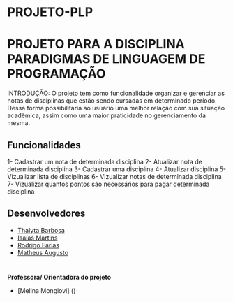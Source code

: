 # PROJETO-PLP
# PROJETO PARA A DISCIPLINA PARADIGMAS DE LINGUAGEM DE PROGRAMAÇÃO

INTRODUÇÃO: O projeto tem como funcionalidade organizar e gerenciar as notas de disciplinas que estão sendo cursadas em determinado período. Dessa forma possibilitaria ao usuário uma melhor relação com sua situação acadêmica, assim como uma maior praticidade no gerenciamento da mesma.

## Funcionalidades

1- Cadastrar um nota de determinada disciplina
2- Atualizar nota de determinada disciplina
3- Cadastrar uma disciplina
4- Atualizar disciplina 
5- Vizualizar lista de disciplinas
6- Vizualizar notas de determinada disciplina
7- Vizualizar quantos pontos são necessários para pagar determinada disciplina 

## Desenvolvedores

- [Thalyta Barbosa](https://github.com/thalytabdn)
- [Isaías Martins](https://github.com/thalytabdn)
- [Rodrigo Farias](https://github.com/RodrigoFarias23D)
- [Matheus Augusto]()

#
__Professora/ Orientadora do projeto__
- [Melina Mongiovi] ()
